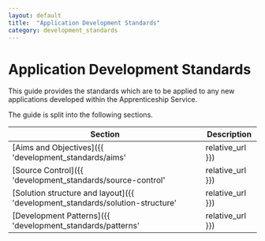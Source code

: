 ```yaml
---
layout: default
title:  "Application Development Standards"
category: development_standards
---
```


# Application Development Standards

This guide provides the standards which are to be applied to any new applications developed within the Apprenticeship Service.

The guide is split into the following sections.

|Section|Description|
|---|---|
|[Aims and Objectives]({{ 'development_standards/aims' | relative_url }})|Describes the aims and objectives of standardising the approach to development across the service|
|[Source Control]({{ 'development_standards/source-control' | relative_url }})|Describes the ways in which we should be using source control|
|[Solution structure and layout]({{ 'development_standards/solution-structure' | relative_url }})|Describes how new application solutions should be structured|
|[Development Patterns]({{ 'development_standards/patterns' | relative_url }})|Describes the development patterns that are currently in use|
